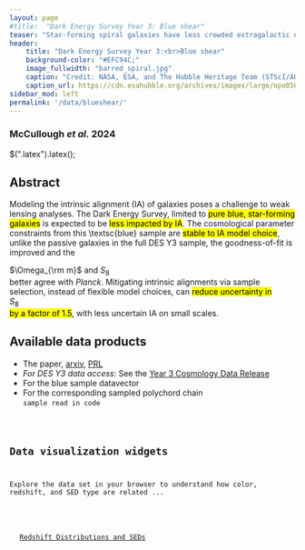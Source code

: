 ```yaml
---
layout: page
#title:  "Dark Energy Survey Year 3: Blue shear"
teaser: "Star-forming spiral galaxies have less crowded extragalactic neighborhoods, making them excellent candidates for mapping cosmic structure."
header:
    title: "Dark Energy Survey Year 3:<br>Blue shear"
    background-color: "#EFC94C;"
    image_fullwidth: "barred_spiral.jpg"
    caption: "Credit: NASA, ESA, and The Hubble Heritage Team (STScI/AURA)"
    caption_url: https://cdn.esahubble.org/archives/images/large/opo0501a.jpg
sidebar_mod: left
permalink: '/data/blueshear/'
---
```


### McCullough <em>et al.</em> 2024
$(".latex").latex();
## Abstract
Modeling the intrinsic alignment (IA) of galaxies poses a challenge to weak lensing analyses. The Dark Energy Survey, limited to <mark>pure blue, star-forming galaxies</mark> is expected to be <mark>less impacted by IA</mark>. The cosmological parameter constraints from this \textsc{blue} sample are <mark>stable to IA model choice</mark>, unlike the passive galaxies in the full DES Y3 sample, the goodness-of-fit is improved and the <div class="latex"> $\Omega_{\rm m}$ and $S_8$ </div>better agree with <em>Planck</em>. Mitigating intrinsic alignments via sample selection, instead of flexible model choices, can <mark>reduce uncertainty in <div class="latex">$S_8$ </div>by a factor of 1.5</mark>, with less uncertain IA on small scales.

## Available data products
- The paper, <a href="">arxiv</a>, <a href="">PRL</a>
- _For DES Y3 data access_: See the [Year 3 Cosmology Data Release](https://des.ncsa.illinois.edu/releases/y3a2)
- For the blue sample datavector
- For the corresponding sampled polychord chain  
<code>sample read in code
## Data visualization widgets 
Explore the data set in your browser to understand how color, redshift, and SED type are related ...

<div class="row t60">
    <div class="medium-12 columns b30">
        <img src="{{ site.urlimg }}pz_dist.png" alt="" class="center">
        <p style="text-align:center"><a href="[http://jcorneille.de](http://jmccull.github.io/dataproducts_dc3r2/)">Redshift Distributions and SEDs</a></p>
    </div><!-- /.medium-12.columns -->
</div><!-- /.row -->
